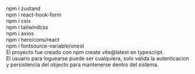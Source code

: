 npm i zustand  
npm i react-hook-form  
npm i cslx  
npm i tailwindcss  
npm i axios  
npm i heroicons/react  
npm i fontsource-variable/onest  
El proyecto fue creado con npm create vite@latest en typescript.  
El usuario para loguearse puede ser cualquiera, solo valida la autenticacion y persistencia del objecto para mantenerse dentro del sistema.  
